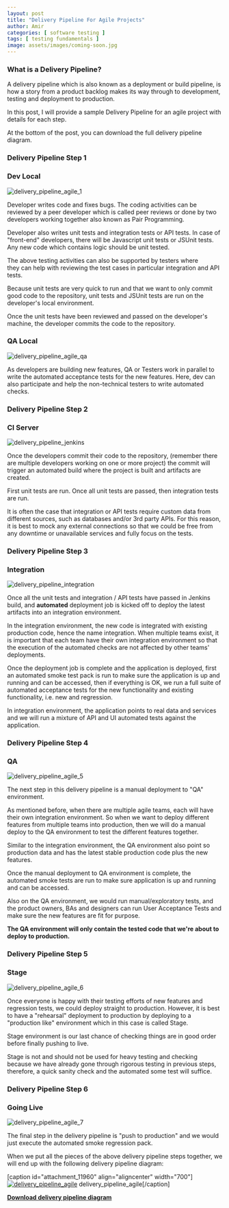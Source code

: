 ```yaml
---
layout: post
title: "Delivery Pipeline For Agile Projects"
author: Amir
categories: [ software testing ]
tags: [ testing fundamentals ]
image: assets/images/coming-soon.jpg
---
```


### What is a Delivery Pipeline?

A delivery pipeline which is also known as a deployment or build pipeline, is how a story from a product backlog makes its way through to development, testing and deployment to production.

In this post, I will provide a sample Delivery Pipeline for an agile project with details for each step.

At the bottom of the post, you can download the full delivery pipeline diagram.

### Delivery Pipeline Step 1

### Dev Local

![delivery_pipeline_agile_1](https://www.testingexcellence.com/wp-content/uploads/2016/02/Screen-Shot-2016-02-17-at-22.46.46-e1455749394517.png)

Developer writes code and fixes bugs. The coding activities can be reviewed by a peer developer which is called peer reviews or done by two developers working together also known as Pair Programming.

Developer also writes unit tests and integration tests or API tests. In case of "front-end" developers, there will be Javascript unit tests or JSUnit tests. Any new code which contains logic should be unit tested.

The above testing activities can also be supported by testers where they can help with reviewing the test cases in particular integration and API tests.

Because unit tests are very quick to run and that we want to only commit good code to the repository, unit tests and JSUnit tests are run on the developer's local environment.

Once the unit tests have been reviewed and passed on the developer's machine, the developer commits the code to the repository.

### QA Local

![delivery_pipeline_agile_qa](https://www.testingexcellence.com/wp-content/uploads/2016/02/Screen-Shot-2016-02-19-at-12.24.44-e1455884761388.png "delivery_pipeline_agile_qa")

As developers are building new features, QA or Testers work in parallel to write the automated acceptance tests for the new features. Here, dev can also participate and help the non-technical testers to write automated checks.

### Delivery Pipeline Step 2

### CI Server

![delivery_pipeline_jenkins](https://www.testingexcellence.com/wp-content/uploads/2016/02/Screen-Shot-2016-02-19-at-12.39.54-e1455885714650.png "delivery_pipeline_jenkins")

Once the developers commit their code to the repository, (remember there are multiple developers working on one or more project) the commit will trigger an automated build where the project is built and artifacts are created.

First unit tests are run. Once all unit tests are passed, then integration tests are run.

It is often the case that integration or API tests require custom data from different sources, such as databases and/or 3rd party APIs. For this reason, it is best to mock any external connections so that we could be free from any downtime or unavailable services and fully focus on the tests.

### Delivery Pipeline Step 3

### Integration

![delivery_pipeline_integration](https://www.testingexcellence.com/wp-content/uploads/2016/02/Screen-Shot-2016-02-19-at-12.42.34-e1455885829932.png)

Once all the unit tests and integration / API tests have passed in Jenkins build, and **automated** deployment job is kicked off to deploy the latest artifacts into an integration environment.

In the integration environment, the new code is integrated with existing production code, hence the name integration. When multiple teams exist, it is important that each team have their own integration environment so that the execution of the automated checks are not affected by other teams' deployments.

Once the deployment job is complete and the application is deployed, first an automated smoke test pack is run to make sure the application is up and running and can be accessed, then if everything is OK, we run a full suite of automated acceptance tests for the new functionality and existing functionality, i.e. new and regression.

In integration environment, the application points to real data and services and we will run a mixture of API and UI automated tests against the application.

### Delivery Pipeline Step 4

### QA

![delivery_pipeline_agile_5](https://www.testingexcellence.com/wp-content/uploads/2016/02/Screen-Shot-2016-02-19-at-11.27.40-e1455881441786.png "delivery_pipeline_agile_5")

The next step in this delivery pipeline is a manual deployment to "QA" environment.

As mentioned before, when there are multiple agile teams, each will have their own integration environment. So when we want to deploy different features from multiple teams into production, then we will do a manual deploy to the QA environment to test the different features together.

Similar to the integration environment, the QA environment also point so production data and has the latest stable production code plus the new features.

Once the manual deployment to QA environment is complete, the automated smoke tests are run to make sure application is up and running and can be accessed.

Also on the QA environment, we would run manual/exploratory tests, and the product owners, BAs and designers can run User Acceptance Tests and make sure the new features are fit for purpose.

**The QA environment will only contain the tested code that we're about to deploy to production.**

### Delivery Pipeline Step 5

### Stage

![delivery_pipeline_agile_6](https://www.testingexcellence.com/wp-content/uploads/2016/02/Screen-Shot-2016-02-19-at-12.17.44-e1455884336580.png "delivery_pipeline_agile_6")

Once everyone is happy with their testing efforts of new features and regression tests, we could deploy straight to production. However, it is best to have a "rehearsal" deployment to production by deploying to a "production like" environment which in this case is called Stage.

Stage environment is our last chance of checking things are in good order before finally pushing to live.

Stage is not and should not be used for heavy testing and checking because we have already gone through rigorous testing in previous steps, therefore, a quick sanity check and the automated some test will suffice.

### Delivery Pipeline Step 6

### Going Live

![delivery_pipeline_agile_7](https://www.testingexcellence.com/wp-content/uploads/2016/02/Screen-Shot-2016-02-19-at-12.21.45-e1455884576384.png "delivery_pipeline_agile_7")

The final step in the delivery pipeline is "push to production" and we would just execute the automated smoke regression pack.

When we put all the pieces of the above delivery pipeline steps together, we will end up with the following delivery pipeline diagram:

[caption id="attachment_11960" align="aligncenter" width="700"][![delivery_pipeline_agile](https://www.testingexcellence.com/wp-content/uploads/2016/02/delivery_pipeline_agile-e1455885415696.png "delivery_pipeline_agile")](https://www.testingexcellence.com/wp-content/uploads/2016/02/delivery_pipeline_agile-e1455885415696.png) delivery_pipeline_agile[/caption]

**[Download delivery pipeline diagram](https://www.testingexcellence.com/wp-content/uploads/2016/02/delivery_pipeline_agile-e1455885415696.png)**